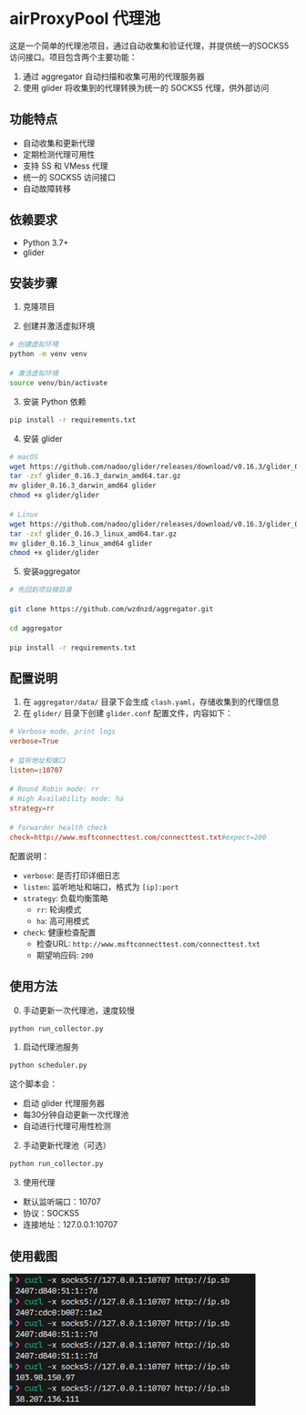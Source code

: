 # airProxyPool 代理池

这是一个简单的代理池项目，通过自动收集和验证代理，并提供统一的SOCKS5访问接口。项目包含两个主要功能：

1. 通过 aggregator 自动扫描和收集可用的代理服务器
2. 使用 glider 将收集到的代理转换为统一的 SOCKS5 代理，供外部访问

## 功能特点

- 自动收集和更新代理
- 定期检测代理可用性
- 支持 SS 和 VMess 代理
- 统一的 SOCKS5 访问接口
- 自动故障转移

## 依赖要求

- Python 3.7+
- glider

## 安装步骤

1. 克隆项目

2. 创建并激活虚拟环境
```bash
# 创建虚拟环境
python -m venv venv

# 激活虚拟环境
source venv/bin/activate
```

3. 安装 Python 依赖
```bash
pip install -r requirements.txt
```

4. 安装 glider
```bash
# macOS
wget https://github.com/nadoo/glider/releases/download/v0.16.3/glider_0.16.3_macos_amd64.tar.gz
tar -zxf glider_0.16.3_darwin_amd64.tar.gz
mv glider_0.16.3_darwin_amd64 glider
chmod +x glider/glider

# Linux
wget https://github.com/nadoo/glider/releases/download/v0.16.3/glider_0.16.3_linux_amd64.tar.gz
tar -zxf glider_0.16.3_linux_amd64.tar.gz
mv glider_0.16.3_linux_amd64 glider
chmod +x glider/glider

```

5. 安装aggregator
```bash
# 先回到项目根目录

git clone https://github.com/wzdnzd/aggregator.git

cd aggregator

pip install -r requirements.txt
```


## 配置说明

1. 在 `aggregator/data/` 目录下会生成 `clash.yaml`，存储收集到的代理信息
2. 在 `glider/` 目录下创建 `glider.conf` 配置文件，内容如下：

```conf
# Verbose mode, print logs
verbose=True

# 监听地址和端口
listen=:10707

# Round Robin mode: rr
# High Availability mode: ha
strategy=rr

# forwarder health check
check=http://www.msftconnecttest.com/connecttest.txt#expect=200
```

配置说明：
- `verbose`: 是否打印详细日志
- `listen`: 监听地址和端口，格式为 `[ip]:port`
- `strategy`: 负载均衡策略
  - `rr`: 轮询模式
  - `ha`: 高可用模式
- `check`: 健康检查配置
  - 检查URL: `http://www.msftconnecttest.com/connecttest.txt`
  - 期望响应码: `200`

## 使用方法

0. 手动更新一次代理池，速度较慢
```bash
python run_collector.py
```

1. 启动代理池服务
```bash
python scheduler.py
```

这个脚本会：
- 启动 glider 代理服务器
- 每30分钟自动更新一次代理池
- 自动进行代理可用性检测

2. 手动更新代理池（可选）
```bash
python run_collector.py
```

3. 使用代理
- 默认监听端口：10707
- 协议：SOCKS5
- 连接地址：127.0.0.1:10707

## 使用截图

![proxy_config](docs/images/use.png)
